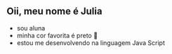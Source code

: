 ## Oii, meu nome é Julia

- sou aluna
- minha cor favorita é preto 🖤
- estou me desenvolvendo na linguagem Java Script
  

